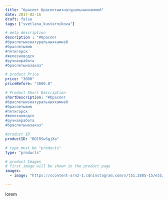 ```yaml
---
title: "браслет браслетыизнатуральныхкамней"
date: 2017-02-16
draft: false
tags: ["svetlana_kustarnikova"]

# meta description
description : "#браслет 
#браслетыизнатуральныхкамней 
#браслетыкмв
#пятигорск
#железноводск 
#ручнаяработа 
#браслетыназаказ"

# product Price
price: "3000"
priceBefore: "3600.0"

# Product Short Description
shortDescription: "#браслет 
#браслетыизнатуральныхкамней 
#браслетыкмв
#пятигорск
#железноводск 
#ручнаяработа 
#браслетыназаказ"

#product ID
productID: "BQlRSwSgjXa"

# type must be "products"
type: "products"

# product Images
# first image will be shown in the product page
images:
  - image: "https://scontent-arn2-1.cdninstagram.com/v/t51.2885-15/e35/16790197_1655815431379228_3027850161545019392_n.jpg?se=7&tp=1&_nc_ht=scontent-arn2-1.cdninstagram.com&_nc_cat=104&_nc_ohc=_vDBc8l5Wu0AX_QVwjg&ccb=7-4&oh=f2cb91bd00f7203d7fe0450387385856&oe=60816849&ig_cache_key=MTQ1MTY0MjUxMDQ4ODI1MzkxNA%3D%3D.2-ccb7-4"

---
```

lorem
